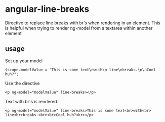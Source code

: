 angular-line-breaks
===================

Directive to replace line breaks with br's when rendering in an element. This is helpful when trying to render ng-model from a textarea within another element

usage
-----

Set up your model
```
$scope.modelValue = "This is some text\nwith\n line\nbreaks.\n\nCool huh?";
```

Use the directive
```
<p ng-model="modelValue" line-breaks></p>
```

Text with br's is rendered
```
<p ng-model="modelValue" line-breaks>This is some text<br>with<br> line<br>breaks.<br><br>Cool huh?<br></p>
```
